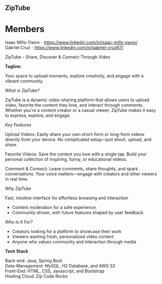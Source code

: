 

## ZipTube

# Members
Isaac Mills-Owoo - https://www.linkedin.com/in/isaac-mills-owoo/<br>
Gabriel Cruz - https://www.linkedin.com/in/gabriel-cruz67/

ZipTube – Share, Discover & Connect Through Video 

**Tagline:**

Your space to upload moments, explore creativity, and engage with a vibrant community. 

*What is ZipTube?*

ZipTube is a dynamic video-sharing platform that allows users to upload video, favorite the content they love, and interact through comments. Whether you're a content creator or a casual viewer, ZipTube makes it easy to express, explore, and engage. 

*Key Features*

Upload Videos:
Easily share your own short-form or long-form videos directly from your device. No complicated setup—just shoot, upload, and share. 

Favorite Videos:
Save the content you love with a single tap. Build your personal collection of inspiring, funny, or educational videos. 

Comment & Connect:
Leave comments, share thoughts, and spark conversations. Your voice matters—engage with creators and other viewers in real time. 

*Why ZipTube*

Fast, intuitive interface for effortless browsing and interaction   
- Content moderation for a safe experience
- Community-driven, with future features shaped by user feedback   

*Who Is It For?*

- Creators looking for a platform to showcase their work   
- Viewers wanting fresh, personalized video content   
- Anyone who values community and interaction through media   

**Tech Stack**

Back-end: Java, Spring Boot <br>
Data-Management: MySQL, H2 Database, and AWS S3 <br>
Front-End: HTML, CSS, Javascript, and Bootstrap <br>
Hosting Cloud: Zip Code Rocks <br>

 

 

 
